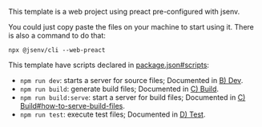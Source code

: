 This template is a web project using preact pre-configured with jsenv.

You could just copy paste the files on your machine to start using it. There is also a command to do that:

```console
npx @jsenv/cli --web-preact
```

This template have scripts declared in [package.json#scripts](./package.json#L6):

- `npm run dev`: starts a server for source files; Documented in [B) Dev](../../../../docs/users/b_dev/b_dev.md).
- `npm run build`: generate build files; Documented in [C) Build](../../../../docs/users/c_build/c_build.md).
- `npm run build:serve`: start a server for build files; Documented in [C) Build#how-to-serve-build-files](../../../../docs/users/c_build/c_build.md#3-how-to-serve-build-files).
- `npm run test`: execute test files; Documented in [D) Test](../../../../docs/users/d_test/d_test.md).

